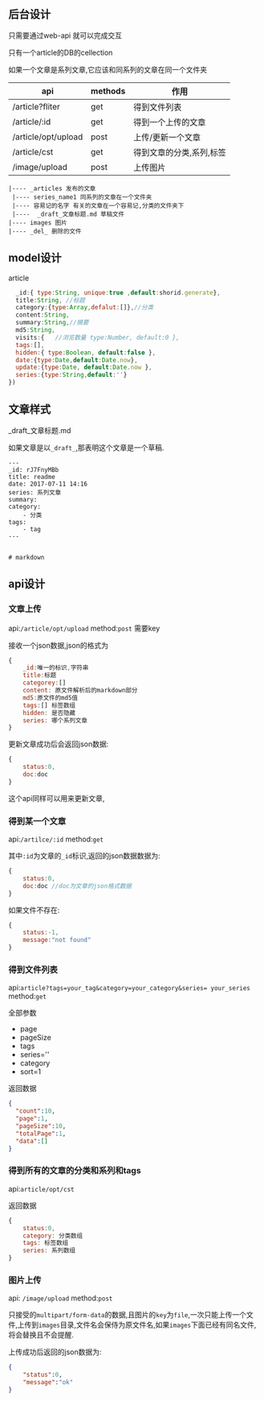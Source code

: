 ## 后台设计

只需要通过web-api 就可以完成交互

只有一个article的DB的cellection

如果一个文章是系列文章,它应该和同系列的文章在同一个文件夹

| api                 | methods | 作用                     |
|---------------------|---------|--------------------------|
| /article?fliter     | get     | 得到文件列表             |
| /article/:id        | get     | 得到一个上传的文章       |
| /article/opt/upload | post    | 上传/更新一个文章        |
| /article/cst        | get     | 得到文章的分类,系列,标签 |
| /image/upload       | post    | 上传图片                 |

```
|---- _articles 发布的文章
 |---- series_name1 同系列的文章在一个文件夹
 |---- 容易记的名字 有关的文章在一个容易记,分类的文件夹下
 |----  _draft_文章标题.md 草稿文件
|---- images 图片
|---- _del_ 删除的文件
```

## model设计

article

```js
  _id:{ type:String, unique:true ,default:shorid.generate},
  title:String, //标题
  category:{type:Array,defalut:[]},//分类
  content:String,
  summary:String,//摘要
  md5:String,
  visits:{   //浏览数量 type:Number, default:0 }, 
  tags:[],
  hidden:{ type:Boolean, default:false },
  date:{type:Date,default:Date.now},
  update:{type:Date, default:Date.now },
  series:{type:String,default:''}
})
```


## 文章样式

_draft_文章标题.md

如果文章是以`_draft_`,那表明这个文章是一个草稿.


```
---
_id: rJ7FnyMBb
title: readme
date: 2017-07-11 14:16
series: 系列文章
summary:
category:
    - 分类 
tags:
    - tag 
---


# markdown

```



## api设计


### 文章上传

api:`/article/opt/upload`
method:`post`
需要key

接收一个json数据,json的格式为

```js
{
    _id:唯一的标识,字符串
    title:标题
    categorey:[]
    content: 原文件解析后的markdown部分
    md5:原文件的md5值
    tags:[] 标签数组
    hidden: 是否隐藏
    series: 哪个系列文章
}
```

更新文章成功后会返回json数据:

```js
{
    status:0,
    doc:doc
}
```
 
这个api同样可以用来更新文章,

### 得到某一个文章

api:`/artilce/:id`
method:`get`

其中`:id`为文章的`_id`标识,返回的json数据数据为:

```js
{
    status:0,
    doc:doc //doc为文章的json格式数据
}
```

如果文件不存在:

```js
{
    status:-1,
    message:"not found"
}
```

### 得到文件列表

api:`article?tags=your_tag&category=your_category&series= your_series`
method:`get`

全部参数

 - page
 - pageSize
 - tags
 - series=''
 - category
 - sort=1

返回数据

```json
{
  "count":10,
  "page":1,
  "pageSize":10,
  "totalPage":1,
  "data":[]
}
```

### 得到所有的文章的分类和系列和tags

api:`article/opt/cst`

返回数据

```js
{
    status:0,
    category: 分类数组
    tags: 标签数组
    series: 系列数组
}
```

### 图片上传

api: `/image/upload`
method:`post`

只接受的`multipart/form-data`的数据,且图片的`key`为`file`,一次只能上传一个文件,上传到`images`目录,文件名会保侍为原文件名,如果`images`下面已经有同名文件,将会替换且不会提醒.

上传成功后返回的json数据为:

```json
{
    "status":0,
    "message":"ok"
}
```


